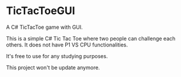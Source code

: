# TicTacToeGUI
A C# TicTacToe game with GUI.

This is a simple C# Tic Tac Toe where two people can challenge each others.
It does not have P1 VS CPU functionalities.

It's free to use for any studying purposes.

This project won't be update anymore.
